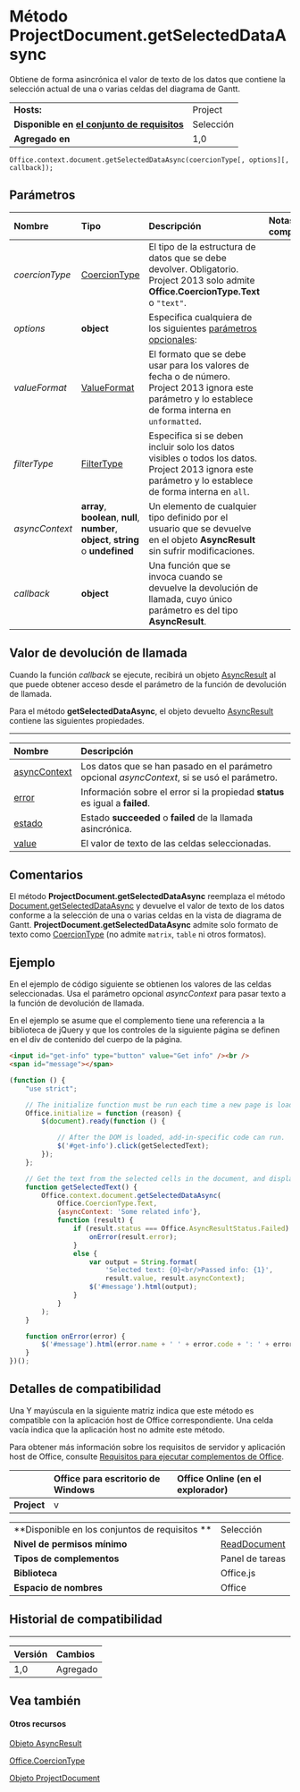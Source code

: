 
# Método ProjectDocument.getSelectedDataAsync
Obtiene de forma asincrónica el valor de texto de los datos que contiene la selección actual de una o varias celdas del diagrama de Gantt.

|||
|:-----|:-----|
|**Hosts:**|Project|
|**Disponible en [el conjunto de requisitos](../../docs/overview/specify-office-hosts-and-api-requirements.md)**|Selección|
|**Agregado en**|1,0|

```
Office.context.document.getSelectedDataAsync(coercionType[, options][, callback]);
```


## Parámetros



|**Nombre**|**Tipo**|**Descripción**|**Notas de compatibilidad**|
|:-----|:-----|:-----|:-----|
| _coercionType_|[CoercionType](../../reference/shared/coerciontype-enumeration.md)|El tipo de la estructura de datos que se debe devolver. Obligatorio.<br/>Project 2013 solo admite **Office.CoercionType.Text** o `"text"`.||
| _options_|**object**|Especifica cualquiera de los siguientes [parámetros opcionales](../../docs/develop/asynchronous-programming-in-office-add-ins.md#passing-optional-parameters-to-asynchronous-methods):||
| _valueFormat_|[ValueFormat](../../reference/shared/valueformat-enumeration.md)|El formato que se debe usar para los valores de fecha o de número.<br/>Project 2013 ignora este parámetro y lo establece de forma interna en `unformatted`.||
| _filterType_|[FilterType](../../reference/shared/filtertype-enumeration.md)|Especifica si se deben incluir solo los datos visibles o todos los datos. <br/>Project 2013 ignora este parámetro y lo establece de forma interna en  `all`.||
| _asyncContext_|**array**, **boolean**, **null**, **number**, **object**, **string** o **undefined**|Un elemento de cualquier tipo definido por el usuario que se devuelve en el objeto **AsyncResult** sin sufrir modificaciones.||
| _callback_|**object**|Una función que se invoca cuando se devuelve la devolución de llamada, cuyo único parámetro es del tipo **AsyncResult**.||

## Valor de devolución de llamada

Cuando la función _callback_ se ejecute, recibirá un objeto [AsyncResult](../../reference/shared/asyncresult.md) al que puede obtener acceso desde el parámetro de la función de devolución de llamada.

Para el método **getSelectedDataAsync**, el objeto devuelto [AsyncResult](../../reference/shared/asyncresult.md) contiene las siguientes propiedades.


****


|**Nombre**|**Descripción**|
|:-----|:-----|
|[asyncContext](../../reference/shared/asyncresult.asynccontext.md)|Los datos que se han pasado en el parámetro opcional _asyncContext_, si se usó el parámetro.|
|[error](../../reference/shared/asyncresult.error.md)|Información sobre el error si la propiedad **status** es igual a **failed**.|
|[estado](../../reference/shared/asyncresult.status.md)|Estado **succeeded** o **failed** de la llamada asincrónica.|
|[value](../../reference/shared/asyncresult.value.md)|El valor de texto de las celdas seleccionadas.|

## Comentarios

El método **ProjectDocument.getSelectedDataAsync** reemplaza el método [Document.getSelectedDataAsync](../../reference/shared/document.getselecteddataasync.md) y devuelve el valor de texto de los datos conforme a la selección de una o varias celdas en la vista de diagrama de Gantt. **ProjectDocument.getSelectedDataAsync** admite solo formato de texto como [CoercionType](../../reference/shared/coerciontype-enumeration.md) (no admite `matrix`, `table` ni otros formatos).


## Ejemplo

En el ejemplo de código siguiente se obtienen los valores de las celdas seleccionadas. Usa el parámetro opcional _asyncContext_ para pasar texto a la función de devolución de llamada.

En el ejemplo se asume que el complemento tiene una referencia a la biblioteca de jQuery y que los controles de la siguiente página se definen en el div de contenido del cuerpo de la página.




```HTML
<input id="get-info" type="button" value="Get info" /><br />
<span id="message"></span>
```




```js
(function () {
    "use strict";

    // The initialize function must be run each time a new page is loaded.
    Office.initialize = function (reason) {
        $(document).ready(function () {

            // After the DOM is loaded, add-in-specific code can run.
            $('#get-info').click(getSelectedText);
        });
    };

    // Get the text from the selected cells in the document, and display it in the add-in.
    function getSelectedText() {
        Office.context.document.getSelectedDataAsync(
            Office.CoercionType.Text,
            {asyncContext: 'Some related info'},
            function (result) {
                if (result.status === Office.AsyncResultStatus.Failed) {
                    onError(result.error);
                }
                else {
                    var output = String.format(
                        'Selected text: {0}<br/>Passed info: {1}',
                        result.value, result.asyncContext);
                    $('#message').html(output);
                }
            }
        );
    }

    function onError(error) {
        $('#message').html(error.name + ' ' + error.code + ': ' + error.message);
    }
})();
```


## Detalles de compatibilidad


Una Y mayúscula en la siguiente matriz indica que este método es compatible con la aplicación host de Office correspondiente. Una celda vacía indica que la aplicación host no admite este método.

Para obtener más información sobre los requisitos de servidor y aplicación host de Office, consulte [Requisitos para ejecutar complementos de Office](../../docs/overview/requirements-for-running-office-add-ins.md).


||**Office para escritorio de Windows**|**Office Online (en el explorador)**|
|:-----|:-----|:-----|
|**Project**|v||

|||
|:-----|:-----|
|**Disponible en los conjuntos de requisitos **|Selección|
|**Nivel de permisos mínimo**|[ReadDocument](../../docs/develop/requesting-permissions-for-api-use-in-content-and-task-pane-add-ins.md)|
|**Tipos de complementos**|Panel de tareas|
|**Biblioteca**|Office.js|
|**Espacio de nombres**|Office|

## Historial de compatibilidad



****


|**Versión**|**Cambios**|
|:-----|:-----|
|1,0|Agregado|

## Vea también



#### Otros recursos


[Objeto AsyncResult](../../reference/shared/asyncresult.md)

[Office.CoercionType](../../reference/shared/coerciontype-enumeration.md)

[Objeto ProjectDocument](../../reference/shared/projectdocument.projectdocument.md)
